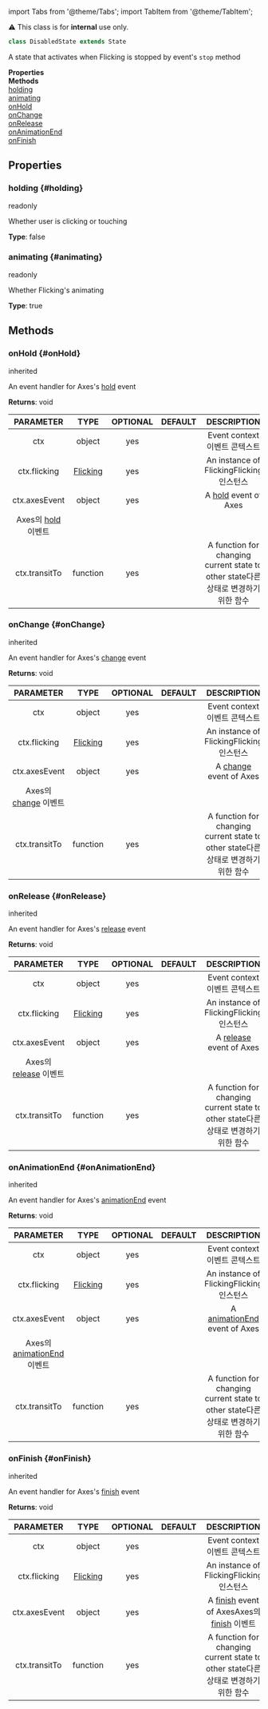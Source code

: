 import Tabs from '@theme/Tabs';
import TabItem from '@theme/TabItem';

<div className="notification is-warning my-2">⚠️ This class is for <strong>internal</strong> use only.</div>

```ts
class DisabledState extends State
```
A state that activates when Flicking is stopped by event's `stop` method

<div className="container">
    <div className="row mb-2"><div className="col col--6"><strong>Properties</strong></div><div className="col col--6"><strong>Methods</strong></div></div>
    <div className="row"><div className="col col--6"><a href="#holding">holding</a><br/><a href="#animating">animating</a></div><div className="col col--6"><a href="#onHold">onHold</a><br/><a href="#onChange">onChange</a><br/><a href="#onRelease">onRelease</a><br/><a href="#onAnimationEnd">onAnimationEnd</a><br/><a href="#onFinish">onFinish</a></div></div>
  </div>



## Properties

### holding {#holding}
<div className="bulma-tags">

<span className="bulma-tag is-warning">readonly</span>


</div>

Whether user is clicking or touching

**Type**: false
















### animating {#animating}
<div className="bulma-tags">

<span className="bulma-tag is-warning">readonly</span>


</div>

Whether Flicking's animating

**Type**: true
















## Methods

### onHold {#onHold}
<div className="bulma-tags">


<span className="bulma-tag is-danger">inherited</span>

</div>

An event handler for Axes's [hold](https://naver#github#io/egjs-axes/release/latest/doc/eg#Axes#html#event-hold) event





**Returns**: void




|PARAMETER|TYPE|OPTIONAL|DEFAULT|DESCRIPTION|
|:---:|:---:|:---:|:---:|:---:|
|ctx|object|yes||Event context<ko>이벤트 콘텍스트</ko>|
|ctx.flicking|[Flicking](Flicking)|yes||An instance of Flicking<ko>Flicking 인스턴스</ko>|
|ctx.axesEvent|object|yes||A [hold](https://naver#github#io/egjs-axes/release/latest/doc/eg#Axes#html#event-hold) event of Axes
<ko>Axes의 [hold](https://naver#github#io/egjs-axes/release/latest/doc/eg#Axes#html#event-hold) 이벤트</ko>|
|ctx.transitTo|function|yes||A function for changing current state to other state<ko>다른 상태로 변경하기 위한 함수</ko>|








### onChange {#onChange}
<div className="bulma-tags">


<span className="bulma-tag is-danger">inherited</span>

</div>

An event handler for Axes's [change](https://naver#github#io/egjs-axes/release/latest/doc/eg#Axes#html#event-change) event





**Returns**: void




|PARAMETER|TYPE|OPTIONAL|DEFAULT|DESCRIPTION|
|:---:|:---:|:---:|:---:|:---:|
|ctx|object|yes||Event context<ko>이벤트 콘텍스트</ko>|
|ctx.flicking|[Flicking](Flicking)|yes||An instance of Flicking<ko>Flicking 인스턴스</ko>|
|ctx.axesEvent|object|yes||A [change](https://naver#github#io/egjs-axes/release/latest/doc/eg#Axes#html#event-change) event of Axes
<ko>Axes의 [change](https://naver#github#io/egjs-axes/release/latest/doc/eg#Axes#html#event-change) 이벤트</ko>|
|ctx.transitTo|function|yes||A function for changing current state to other state<ko>다른 상태로 변경하기 위한 함수</ko>|








### onRelease {#onRelease}
<div className="bulma-tags">


<span className="bulma-tag is-danger">inherited</span>

</div>

An event handler for Axes's [release](https://naver#github#io/egjs-axes/release/latest/doc/eg#Axes#html#event-release) event





**Returns**: void




|PARAMETER|TYPE|OPTIONAL|DEFAULT|DESCRIPTION|
|:---:|:---:|:---:|:---:|:---:|
|ctx|object|yes||Event context<ko>이벤트 콘텍스트</ko>|
|ctx.flicking|[Flicking](Flicking)|yes||An instance of Flicking<ko>Flicking 인스턴스</ko>|
|ctx.axesEvent|object|yes||A [release](https://naver#github#io/egjs-axes/release/latest/doc/eg#Axes#html#event-release) event of Axes
<ko>Axes의 [release](https://naver#github#io/egjs-axes/release/latest/doc/eg#Axes#html#event-release) 이벤트</ko>|
|ctx.transitTo|function|yes||A function for changing current state to other state<ko>다른 상태로 변경하기 위한 함수</ko>|








### onAnimationEnd {#onAnimationEnd}
<div className="bulma-tags">


<span className="bulma-tag is-danger">inherited</span>

</div>

An event handler for Axes's [animationEnd](https://naver#github#io/egjs-axes/release/latest/doc/eg#Axes#html#event-animationEnd) event





**Returns**: void




|PARAMETER|TYPE|OPTIONAL|DEFAULT|DESCRIPTION|
|:---:|:---:|:---:|:---:|:---:|
|ctx|object|yes||Event context<ko>이벤트 콘텍스트</ko>|
|ctx.flicking|[Flicking](Flicking)|yes||An instance of Flicking<ko>Flicking 인스턴스</ko>|
|ctx.axesEvent|object|yes||A [animationEnd](https://naver#github#io/egjs-axes/release/latest/doc/eg#Axes#html#event-animationEnd) event of Axes
<ko>Axes의 [animationEnd](https://naver#github#io/egjs-axes/release/latest/doc/eg#Axes#html#event-animationEnd) 이벤트</ko>|
|ctx.transitTo|function|yes||A function for changing current state to other state<ko>다른 상태로 변경하기 위한 함수</ko>|








### onFinish {#onFinish}
<div className="bulma-tags">


<span className="bulma-tag is-danger">inherited</span>

</div>

An event handler for Axes's [finish](https://naver#github#io/egjs-axes/release/latest/doc/eg#Axes#html#event-finish) event





**Returns**: void




|PARAMETER|TYPE|OPTIONAL|DEFAULT|DESCRIPTION|
|:---:|:---:|:---:|:---:|:---:|
|ctx|object|yes||Event context<ko>이벤트 콘텍스트</ko>|
|ctx.flicking|[Flicking](Flicking)|yes||An instance of Flicking<ko>Flicking 인스턴스</ko>|
|ctx.axesEvent|object|yes||A [finish](https://naver#github#io/egjs-axes/release/latest/doc/eg#Axes#html#event-finish) event of Axes<ko>Axes의 [finish](https://naver#github#io/egjs-axes/release/latest/doc/eg#Axes#html#event-finish) 이벤트</ko>|
|ctx.transitTo|function|yes||A function for changing current state to other state<ko>다른 상태로 변경하기 위한 함수</ko>|









